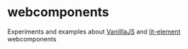 # webcomponents
Experiments and examples about [VanilllaJS](http://vanilla-js.com/) and [lit-element](https://lit-element.polymer-project.org/) webcomponents
